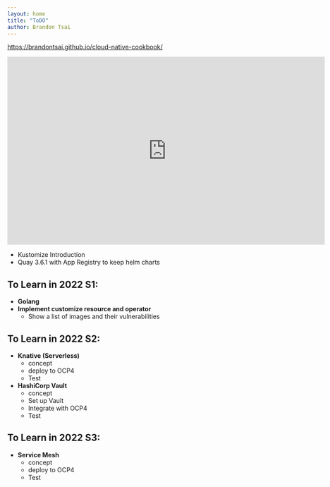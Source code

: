 ```yaml
---
layout: home
title: "ToDO"
author: Brandon Tsai
---
```



https://brandontsai.github.io/cloud-native-cookbook/

<iframe src="https://docs.google.com/presentation/d/e/2PACX-1vSh8iI7CnZ35pEHb_jk5sFlW75AHKcqVmhyUOvUWeeKV2IDwLUzUEtHACTgRM2FPVlJTI5oAAoC4zIo/embed?start=false&loop=false&delayms=3000" frameborder="0" width="720" height="426" allowfullscreen="true" mozallowfullscreen="true" webkitallowfullscreen="true"></iframe>


- Kustomize Introduction
- Quay 3.6.1 with App Registry to keep helm charts


To Learn in 2022 S1:
-------

- **Golang**
- **Implement customize resource and operator**
  - Show a list of images and their vulnerabilities

To Learn in 2022 S2:
---------

- **Knative (Serverless)**
  - concept
  - deploy to OCP4
  - Test
- **HashiCorp Vault**
  - concept
  - Set up Vault
  - Integrate with OCP4
  - Test

To Learn in 2022 S3:
-------

- **Service Mesh**
  - concept
  - deploy to OCP4
  - Test
